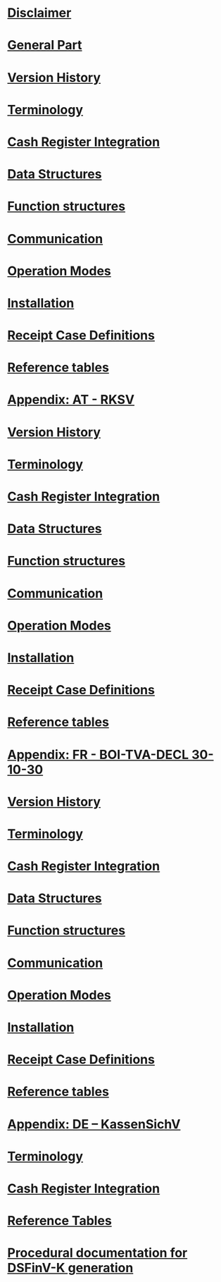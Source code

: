 ﻿# [Disclaimer](disclaimer/disclaimer.md)

# [General Part](general/general.md)
# [Version History](general/version-history/version-history.md)
# [Terminology](general/terminology/terminology.md)
# [Cash Register Integration](general/cash-register-integration/cash-register-integration.md)
# [Data Structures](general/data-structures/data-structures.md)
# [Function structures](general/function-structures/function-structures.md)
# [Communication](general/communication/communication.md)
# [Operation Modes](general/operation-modes/operation-modes.md)
# [Installation](general/installation/installation.md)
# [Receipt Case Definitions](general/receipt-case-definitions/receipt-case-definitions.md)
# [Reference tables](general/reference-tables/reference-tables.md)

# [Appendix: AT - RKSV](appendix-at-rksv/appendix-at-rksv.md)
# [Version History](appendix-at-rksv/version-history/version-history.md)
# [Terminology](appendix-at-rksv/terminology/terminology.md)
# [Cash Register Integration](appendix-at-rksv/cash-register-integration/cash-register-integration.md)
# [Data Structures](appendix-at-rksv/data-structures/data-structures.md)
# [Function structures](appendix-at-rksv/function-structures/function-structures.md)
# [Communication](appendix-at-rksv/communication/communication.md)
# [Operation Modes](appendix-at-rksv/operation-modes/operation-modes.md)
# [Installation](appendix-at-rksv/installation/installation.md)
# [Receipt Case Definitions](appendix-at-rksv/receipt-case-definitions/receipt-case-definitions.md)
# [Reference tables](appendix-at-rksv/reference-tables/reference-tables.md)

# [Appendix: FR - BOI-TVA-DECL 30-10-30](appendix-fr-boi-tva-decl-30-10-30/appendix-fr-boi-tva-decl-30-10-30.md)
# [Version History](appendix-fr-boi-tva-decl-30-10-30/version-history/version-history.md)
# [Terminology](appendix-fr-boi-tva-decl-30-10-30/terminology/terminology.md)
# [Cash Register Integration](appendix-fr-boi-tva-decl-30-10-30/cash-register-integration/cash-register-integration.md)
# [Data Structures](appendix-fr-boi-tva-decl-30-10-30/data-structures/data-structures.md)
# [Function structures](appendix-fr-boi-tva-decl-30-10-30/function-structures/function-structures.md)
# [Communication](appendix-fr-boi-tva-decl-30-10-30/communication/communication.md)
# [Operation Modes](appendix-fr-boi-tva-decl-30-10-30/operation-modes/operation-modes.md)
# [Installation](appendix-fr-boi-tva-decl-30-10-30/installation/installation.md)
# [Receipt Case Definitions](appendix-fr-boi-tva-decl-30-10-30/receipt-case-definitions/receipt-case-definitions.md)
# [Reference tables](appendix-fr-boi-tva-decl-30-10-30/reference-tables/reference-tables.md)

# [Appendix: DE – KassenSichV](appendix-de-kassensichv/appendix-de-kassensichv.md)
# [Terminology](appendix-de-kassensichv/terminology/terminology.md)
# [Cash Register Integration](appendix-de-kassensichv/cash-register-integration/cash-register-integration.md)
# [Reference Tables](appendix-de-kassensichv/reference-tables/reference-tables.md)
# [Procedural documentation for DSFinV-K generation](appendix-de-kassensichv/procedural-documentation/dsfinv-k-generation.md)
